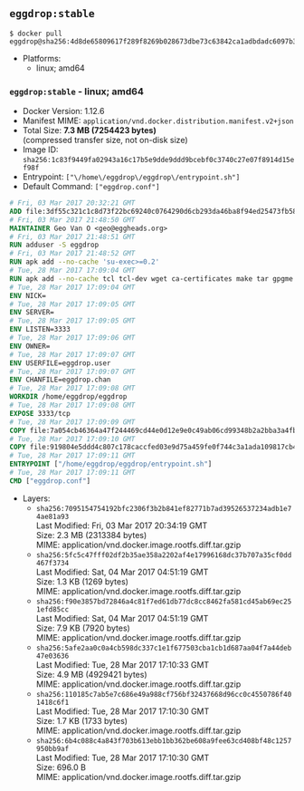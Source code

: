 ## `eggdrop:stable`

```console
$ docker pull eggdrop@sha256:4d8de65809617f289f8269b028673dbe73c63842ca1adbdadc6097b3e9ea3151
```

-	Platforms:
	-	linux; amd64

### `eggdrop:stable` - linux; amd64

-	Docker Version: 1.12.6
-	Manifest MIME: `application/vnd.docker.distribution.manifest.v2+json`
-	Total Size: **7.3 MB (7254423 bytes)**  
	(compressed transfer size, not on-disk size)
-	Image ID: `sha256:1c83f9449fa02943a16c17b5e9dde9ddd9bcebf0c3740c27e07f8914d15ef98f`
-	Entrypoint: `["\/home\/eggdrop\/eggdrop\/entrypoint.sh"]`
-	Default Command: `["eggdrop.conf"]`

```dockerfile
# Fri, 03 Mar 2017 20:32:21 GMT
ADD file:3df55c321c1c8d73f22bc69240c0764290d6cb293da46ba8f94ed25473fb5853 in / 
# Fri, 03 Mar 2017 21:48:50 GMT
MAINTAINER Geo Van O <geo@eggheads.org>
# Fri, 03 Mar 2017 21:48:51 GMT
RUN adduser -S eggdrop
# Fri, 03 Mar 2017 21:48:52 GMT
RUN apk add --no-cache 'su-exec>=0.2'
# Tue, 28 Mar 2017 17:09:04 GMT
RUN apk add --no-cache tcl tcl-dev wget ca-certificates make tar gpgme bash build-base openssl openssl-dev  && wget ftp://ftp.eggheads.org/pub/eggdrop/source/1.8/eggdrop-1.8.1.tar.gz   && wget ftp://ftp.eggheads.org/pub/eggdrop/source/1.8/eggdrop-1.8.1.tar.gz.asc   && gpg --keyserver ha.pool.sks-keyservers.net --recv-key E01C240484DE7DBE190FE141E7667DE1D1A39AFF   && gpg --batch --verify eggdrop-1.8.1.tar.gz.asc eggdrop-1.8.1.tar.gz   && rm eggdrop-1.8.1.tar.gz.asc   && tar -zxvf eggdrop-1.8.1.tar.gz   && rm eggdrop-1.8.1.tar.gz   && ( cd eggdrop-1.8.1     && ./configure     && make config     && make     && make install DEST=/home/eggdrop/eggdrop )   && rm -rf eggdrop-1.8.1   && mkdir /home/eggdrop/eggdrop/data   && chown -R eggdrop /home/eggdrop/eggdrop   && apk del tcl-dev wget ca-certificates make tar gpgme build-base openssl-dev
# Tue, 28 Mar 2017 17:09:04 GMT
ENV NICK=
# Tue, 28 Mar 2017 17:09:05 GMT
ENV SERVER=
# Tue, 28 Mar 2017 17:09:05 GMT
ENV LISTEN=3333
# Tue, 28 Mar 2017 17:09:06 GMT
ENV OWNER=
# Tue, 28 Mar 2017 17:09:07 GMT
ENV USERFILE=eggdrop.user
# Tue, 28 Mar 2017 17:09:07 GMT
ENV CHANFILE=eggdrop.chan
# Tue, 28 Mar 2017 17:09:08 GMT
WORKDIR /home/eggdrop/eggdrop
# Tue, 28 Mar 2017 17:09:08 GMT
EXPOSE 3333/tcp
# Tue, 28 Mar 2017 17:09:09 GMT
COPY file:7a054cb46364a47f244469cd44e0d12e9e0c49ab06cd99348b2a2bba3a4fb1c8 in /home/eggdrop/eggdrop 
# Tue, 28 Mar 2017 17:09:10 GMT
COPY file:919804e5ddd4c807c178caccfed03e9d75a459fe0f744c3a1ada109817cb44ec in /home/eggdrop/eggdrop/scripts/ 
# Tue, 28 Mar 2017 17:09:11 GMT
ENTRYPOINT ["/home/eggdrop/eggdrop/entrypoint.sh"]
# Tue, 28 Mar 2017 17:09:11 GMT
CMD ["eggdrop.conf"]
```

-	Layers:
	-	`sha256:7095154754192bfc2306f3b2b841ef82771b7ad39526537234adb1e74ae81a93`  
		Last Modified: Fri, 03 Mar 2017 20:34:19 GMT  
		Size: 2.3 MB (2313384 bytes)  
		MIME: application/vnd.docker.image.rootfs.diff.tar.gzip
	-	`sha256:5fc5c47fff02df2b35ae358a2202af4e17996168dc37b707a35cf0dd467f3734`  
		Last Modified: Sat, 04 Mar 2017 04:51:19 GMT  
		Size: 1.3 KB (1269 bytes)  
		MIME: application/vnd.docker.image.rootfs.diff.tar.gzip
	-	`sha256:f90e3857bd72846a4c81f7ed61db77dc8cc8462fa581cd45ab69ec251efd85cc`  
		Last Modified: Sat, 04 Mar 2017 04:51:19 GMT  
		Size: 7.9 KB (7920 bytes)  
		MIME: application/vnd.docker.image.rootfs.diff.tar.gzip
	-	`sha256:5afe2aa0c0a4cb598dc337c1e1f677503cba1cb1d687aa04f7a44deb47e03636`  
		Last Modified: Tue, 28 Mar 2017 17:10:33 GMT  
		Size: 4.9 MB (4929421 bytes)  
		MIME: application/vnd.docker.image.rootfs.diff.tar.gzip
	-	`sha256:110185c7ab5e7c686e49a988cf756bf32437668d96cc0c4550786f401418c6f1`  
		Last Modified: Tue, 28 Mar 2017 17:10:30 GMT  
		Size: 1.7 KB (1733 bytes)  
		MIME: application/vnd.docker.image.rootfs.diff.tar.gzip
	-	`sha256:6b4c088c4a843f703b613ebb1bb362be608a9fee63cd408bf48c1257950bb9af`  
		Last Modified: Tue, 28 Mar 2017 17:10:30 GMT  
		Size: 696.0 B  
		MIME: application/vnd.docker.image.rootfs.diff.tar.gzip
